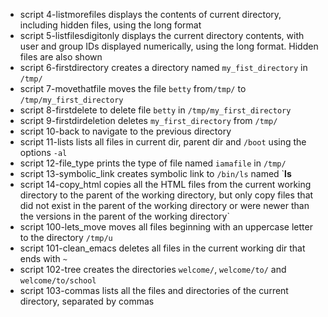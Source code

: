 - script 4-listmorefiles displays the contents of current directory, including hidden files, using the long format
- script 5-listfilesdigitonly displays the current directory contents, with user and group IDs displayed numerically, using the long format. Hidden files are also shown
- script 6-firstdirectory creates a directory named `my_fist_directory` in `/tmp/`
- script 7-movethatfile moves the file `betty` from`/tmp/` to `/tmp/my_first_directory`
- script 8-firstdelete to delete file `betty` in `/tmp/my_first_directory`
- script 9-firstdirdeletion deletes `my_first_directory` from `/tmp/`
- script 10-back to navigate to the previous directory
- script 11-lists lists all files in current dir, parent dir and `/boot` using the options `-al`
- script 12-file_type prints the type of file named `iamafile` in `/tmp/`
- script 13-symbolic_link creates symbolic link to `/bin/ls` named `__ls__
- script 14-copy_html copies all the HTML files from the current working directory to the parent of the working directory, but only copy files that did not exist in the parent of the working directory or were newer than the versions in the parent of the working directory`
- script 100-lets_move moves all files beginning with an uppercase letter to the directory `/tmp/u`
- script 101-clean_emacs deletes all files in the current working dir that ends with `~`
- script 102-tree creates the directories `welcome/`, `welcome/to/` and `welcome/to/school`
- script 103-commas lists all the files and directories of the current directory, separated by commas

